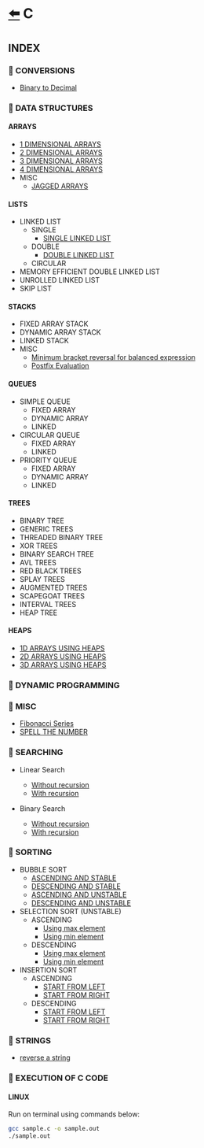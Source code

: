 # [:arrow_left:](../README.md) C

## INDEX

### :rocket: CONVERSIONS

* [Binary to Decimal](Conversions/binaryToDecimal.c)

### :rocket: DATA STRUCTURES

#### ARRAYS

* [1 DIMENSIONAL ARRAYS](Data-Structures/ARRAYS/1darrays.c)
* [2 DIMENSIONAL ARRAYS](Data-Structures/ARRAYS/2darrays.c)
* [3 DIMENSIONAL ARRAYS](Data-Structures/ARRAYS/3darrays.c)
* [4 DIMENSIONAL ARRAYS](Data-Structures/ARRAYS/4darrays.c)
* MISC
  * [JAGGED ARRAYS](Data-Structures/ARRAYS/MISC/jaggedarray.c)

#### LISTS

* LINKED LIST
  * SINGLE
    * [SINGLE LINKED LIST](Data-Structures/LINKED-LIST/SINGLE/Main.c)
  * DOUBLE
    * [DOUBLE LINKED LIST](Data-Structures/LINKED-LIST/DOUBLE/Main.c)
  * CIRCULAR
* MEMORY EFFICIENT DOUBLE LINKED LIST
* UNROLLED LINKED LIST
* SKIP LIST

#### STACKS

* FIXED ARRAY STACK
* DYNAMIC ARRAY STACK
* LINKED STACK
* MISC
  * [Minimum bracket reversal for balanced expression](Data-Structures/STACKS/MISC-STACKS/minimum_bracket_reversal_for_balanced_expression.c)
  * [Postfix Evaluation](Data-Structures/STACKS/MISC-STACKS/postfix_evaluation.c)

#### QUEUES

* SIMPLE QUEUE
  * FIXED ARRAY
  * DYNAMIC ARRAY
  * LINKED
* CIRCULAR QUEUE
  * FIXED ARRAY
  * LINKED
* PRIORITY QUEUE
  * FIXED ARRAY
  * DYNAMIC ARRAY
  * LINKED

#### TREES

* BINARY TREE
* GENERIC TREES
* THREADED BINARY TREE
* XOR TREES
* BINARY SEARCH TREE
* AVL TREES
* RED BLACK TREES
* SPLAY TREES
* AUGMENTED TREES
* SCAPEGOAT TREES
* INTERVAL TREES
* HEAP TREE

#### HEAPS

* [1D ARRAYS USING HEAPS](Data-Structures/HEAPS/dynamicarray.c)
* [2D ARRAYS USING HEAPS](Data-Structures/HEAPS/dynamic2d.c)
* [3D ARRAYS USING HEAPS](Data-Structures/HEAPS/dynamic3d.c)

### :rocket: DYNAMIC PROGRAMMING

### :rocket: MISC

* [Fibonacci Series](Misc/fibonacci.c)
* [SPELL THE NUMBER](Misc/spell_the_number.c)

### :rocket: SEARCHING

* Linear Search
  * [Without recursion](Searching/linearSearch.c)
  * [With recursion](Searching/linear.c)

* Binary Search
  * [Without recursion](Searching/binarysearch.c)
  * [With recursion](Searching/binarySearch.c)
  
### :rocket: SORTING

* BUBBLE SORT
  * [ASCENDING AND STABLE](Sorting/BUBBLE-SORT/bubblesort.c)
  * [DESCENDING AND STABLE](Sorting/BUBBLE-SORT/bubble.c)
  * [ASCENDING AND UNSTABLE](Sorting/BUBBLE-SORT/ascendunbubble.c)
  * [DESCENDING AND UNSTABLE](Sorting/BUBBLE-SORT/descendunbubble.c)
* SELECTION SORT (UNSTABLE)
  * ASCENDING
    * [Using max element](Sorting/SELECTION-SORT/selection.c)
    * [Using min element](Sorting/SELECTION-SORT/selectionsort.c)
  * DESCENDING
    * [Using max element](Sorting/SELECTION-SORT/maxselection.c)
    * [Using min element](Sorting/SELECTION-SORT/minselection.c)
* INSERTION SORT
  * ASCENDING
    * [START FROM LEFT](Sorting/INSERTION-SORT/insertion.c)
    * [START FROM RIGHT](Sorting/INSERTION-SORT/insertionsort.c)
  * DESCENDING
    * [START FROM LEFT](Sorting/INSERTION-SORT/deleftinsert.c)
    * [START FROM RIGHT](Sorting/INSERTION-SORT/derightinsert.c)

### :rocket: STRINGS

* [reverse a string](Strings/reverse-a-string.c)

### :rocket: EXECUTION OF C CODE

#### LINUX

Run on terminal using commands below:

```bash
gcc sample.c -o sample.out
./sample.out
```